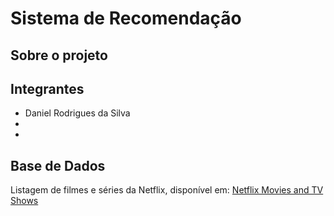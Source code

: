 # Sistema de Recomendação

## Sobre o projeto

## Integrantes
- Daniel Rodrigues da Silva
- 
- 

## Base de Dados
Listagem de filmes e séries da Netflix, disponível em: [Netflix Movies and TV Shows
](https://www.kaggle.com/datasets/shivamb/netflix-shows?resource=download)

